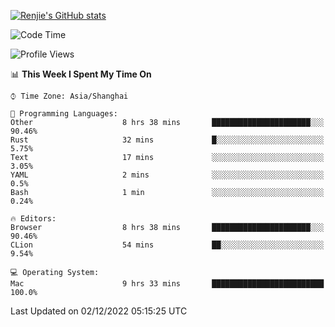 [![Renjie's GitHub stats](https://github-readme-stats.vercel.app/api?username=liurenjie1024&show_icons=true&theme=chartreuse-dark)](https://github.com/anuraghazra/github-readme-stats)

<!--START_SECTION:waka-->
![Code Time](http://img.shields.io/badge/Code%20Time-387%20hrs%2036%20mins-blue)

![Profile Views](http://img.shields.io/badge/Profile%20Views-21-blue)

📊 **This Week I Spent My Time On** 

```text
⌚︎ Time Zone: Asia/Shanghai

💬 Programming Languages: 
Other                    8 hrs 38 mins       ██████████████████████░░░   90.46% 
Rust                     32 mins             █░░░░░░░░░░░░░░░░░░░░░░░░   5.75% 
Text                     17 mins             ░░░░░░░░░░░░░░░░░░░░░░░░░   3.05% 
YAML                     2 mins              ░░░░░░░░░░░░░░░░░░░░░░░░░   0.5% 
Bash                     1 min               ░░░░░░░░░░░░░░░░░░░░░░░░░   0.24%

🔥 Editors: 
Browser                  8 hrs 38 mins       ██████████████████████░░░   90.46% 
CLion                    54 mins             ██░░░░░░░░░░░░░░░░░░░░░░░   9.54%

💻 Operating System: 
Mac                      9 hrs 33 mins       █████████████████████████   100.0%

```


 Last Updated on 02/12/2022 05:15:25 UTC
<!--END_SECTION:waka-->


